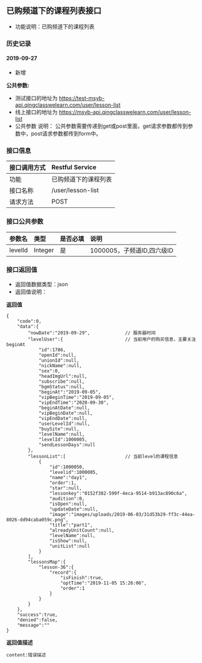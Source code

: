 ## 已购频道下的课程列表接口
+ 功能说明：已购频道下的课程列表

### 历史记录

#### 2019-09-27
- 新增

**公共参数:**
+ 测试接口的地址为 https://test-msyb-api.qingclasswelearn.com/user/lesson-list
+ 线上接口的地址为 https://msyb-api.qingclasswelearn.com/user/lesson-list
+ 公共参数 说明： 公共参数需要传递到get或post里面，get请求参数都传到参数中，post请求参数都传到form中。

### 接口信息
|接口调用方式 	|	Restful Service			|
|:--------------|:--------------------------|
|功能	     	| 已购频道下的课程列表			|
|接口名称		|/user/lesson-list   		|
|请求方法		|POST					    |

### 接口公共参数
|参数名		   		|类型	|是否必填	|说明			    					|
|:------------------|:------|:----------|:--------------------------------------|
|levelId			|Integer|是		  	|1000005，子频道ID,四六级ID				|

### 接口返回值
+ 返回值数据类型：json
+ 返回值说明：

**返回值**  

```
{
    "code":0,
    "data":{
        "nowDate":"2019-09-29",  			// 服务器时间
        "levelUser":{						// 当前用户的购买信息，主要关注beginAt
            "id":1786,
            "openId":null,
            "unionId":null,
            "nickName":null,
            "sex":0,
            "headImgUrl":null,
            "subscribe":null,
            "bgmStatus":null,
            "beginAt":"2019-09-05",
            "vipBeginTime":"2019-09-05",
            "vipEndTime":"2020-09-30",
            "beginAtDate":null,
            "vipBeginDate":null,
            "vipEndDate":null,
            "userLevelId":null,
            "buySite":null,
            "levelName":null,
            "levelId":1000005,
            "sendLessonDays":null
        },
        "lessonList":[						// 当前level的课程信息
            {
                "id":1000050,
                "levelid":1000005,
                "name":"day1",
                "order":1,
                "star":null,
                "lessonkey":"0152f382-599f-4eca-9514-b913ac890c6a",
                "audition":0,
                "isOpen":null,
                "updateDate":null,
                "image":"images/uploads/2019-06-03/31d53b29-ff3c-44ea-8026-dd94caba059c.png",
                "title":"part1",
                "alreadyUnitCount":null,
                "levelName":null,
                "isShow":null,
                "unitList":null
            }
        ],
        "lessonsMap":{
            "lesson-36":{
                "record":{
                    "isFinish":true,
                    "optTime":"2019-11-05 15:26:06",
                    "order":1
                }
            }
        }
    },
    "success":true,
    "denied":false,
    "message":""
}
```

**返回值描述**  

```
content:错误描述
```